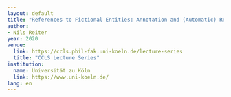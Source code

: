 ```yaml
---
layout: default
title: "References to Fictional Entities: Annotation and (Automatic) Resolution of Coreference in Dramatic Texts"
author:
- Nils Reiter
year: 2020
venue:
  link: https://ccls.phil-fak.uni-koeln.de/lecture-series
  title: "CCLS Lecture Series"
institution:
  name: Universität zu Köln
  link: https://www.uni-koeln.de/
lang: en
---
```

